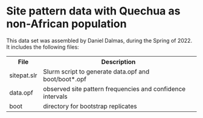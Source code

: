 # Site pattern data with Quechua as non-African population

This data set was assembled by Daniel Dalmas, during the Spring
of 2022. It includes the following files:

<table>
<tr>
<th>File</th>
<th>Description</th>
</tr>

<tr>
<td>sitepat.slr</td>
<td>Slurm script to generate data.opf and boot/boot*.opf</td>
</tr>

<tr>
<td>data.opf</td>
<td>observed site pattern frequencies and confidence intervals</td>
</tr>

<tr>
<td>boot</td>
<td>directory for bootstrap replicates</td>
</tr>
</table>


